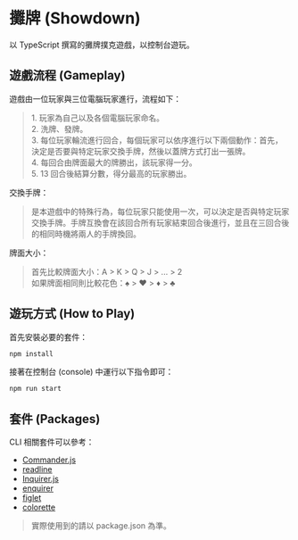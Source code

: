 # 攤牌 (Showdown)

以 TypeScript 撰寫的攤牌撲克遊戲，以控制台遊玩。

## 遊戲流程 (Gameplay)

遊戲由一位玩家與三位電腦玩家進行，流程如下：

> 1\. 玩家為自己以及各個電腦玩家命名。  
> 2\. 洗牌、發牌。  
> 3\. 每位玩家輪流進行回合，每個玩家可以依序進行以下兩個動作：首先，決定是否要與特定玩家交換手牌，然後以蓋牌方式打出一張牌。  
> 4\. 每回合由牌面最大的牌勝出，該玩家得一分。  
> 5\. 13 回合後結算分數，得分最高的玩家勝出。

交換手牌：

> 是本遊戲中的特殊行為，每位玩家只能使用一次，可以決定是否與特定玩家交換手牌。手牌互換會在該回合所有玩家結束回合後進行，並且在三回合後的相同時機將兩人的手牌換回。

牌面大小：

> 首先比較牌面大小：A > K > Q > J > ... > 2  
> 如果牌面相同則比較花色：&#x2660; > &#x2665; > &#x2666; > &#x2663;

## 遊玩方式 (How to Play)

首先安裝必要的套件：

``` bash
npm install
```

接著在控制台 (console) 中運行以下指令即可：

``` bash
npm run start
```

## 套件 (Packages)

CLI 相關套件可以參考：

* [Commander.js](https://github.com/tj/commander.js)
* [readline](https://github.com/maleck13/readline)
* [Inquirer.js](github.com/SBoudrias/Inquirer.js)
* [enquirer](https://github.com/enquirer/enquirer)
* [figlet](https://github.com/patorjk/figlet.js)
* [colorette](https://github.com/jorgebucaran/colorette)

> 實際使用到的請以 package.json 為準。

